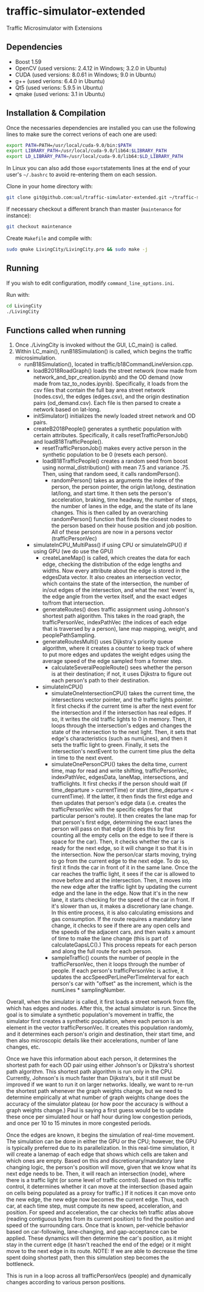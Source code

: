 # traffic-simulator-extended
Traffic Microsimulator with Extensions

## Dependencies

 - Boost 1.59
 - OpenCV (used versions: 2.4.12 in Windows; 3.2.0 in Ubuntu)
 - CUDA (used versions: 8.0.61 in Windows; 9.0 in Ubuntu)
 - g++ (used verions: 6.4.0 in Ubuntu)
 - Qt5 (used verions: 5.9.5 in Ubuntu)
 - qmake (used verions: 3.1 in Ubuntu)

## Installation & Compilation

Once the necessaries dependencies are installed you can use the following lines to make sure the
correct verions of each one are used:
```bash
export PATH=PATH=/usr/local/cuda-9.0/bin:$PATH
export LIBRARY_PATH=/usr/local/cuda-9.0/lib64:$LIBRARY_PATH 
export LD_LIBRARY_PATH=/usr/local/cuda-9.0/lib64:$LD_LIBRARY_PATH 
```

In Linux you can also add those `export`statements lines at the end of your user's `~/.bashrc` to
avoid re-entering them on each session.

Clone in your home directory with:
```bash
git clone git@github.com:ual/traffic-simulator-extended.git ~/traffic-simulator-extended && cd ~/traffic-simulator-extended
```

If necessary checkout a different branch than master (`maintenance` for instance):
```bash
git checkout maintenance
```

Create `Makefile` and compile with:
```bash
sudo qmake LivingCity/LivingCity.pro && sudo make -j
```

## Running

If you wish to edit configuration, modify `command_line_options.ini`.

Run with:
```bash
cd LivingCity
./LivingCity
```

## Functions called when running
1) Once ./LivingCity is invoked without the GUI, LC_main() is called. 
2) Within LC_main(), runB18Simulation() is called, which begins the traffic microsimulation.
	- runB18Simulation(), located in traffic/b18CommandLineVersion.cpp.
		- loadB2018RoadGraph() loads the street network (now made from network_and_bpr_creation.ipynb) and the OD demand (now made from taz_to_nodes.ipynb). Specifically, it loads from the csv files that contain the full bay area street network (nodes.csv), the edges (edges.csv), and the origin destination pairs (od_demand.csv). Each file is then parsed to create a network based on lat-long.
		- initSimulator() initializes the newly loaded street network and OD pairs.
		- createB2018People() generates a synthetic population with certain attributes. Specifically, it calls resetTrafficPersonJob() and loadB18TrafficPeople().
			- resetTrafficPersonJob() makes every active person in the synthetic population to be 0 (resets each person).
			- loadB18TrafficPeople() creates a random seed from boost using normal_distribution() with mean 7.5 and variance .75. Then, using that random seed, it calls randomPerson().
				- randomPerson() takes as arguments the index of the person, the person pointer, the origin lat/long, destination lat/long, and start time. It then sets the person's acceleration, braking, time headway, the number of steps, the number of lanes in the edge, and the state of its lane changes. This is then called by an overarching randomPerson() function that finds the closest nodes to the person based on their house position and job position. All of these persons are now in a persons vector (trafficPersonVec)
		- simulateInCPU_MultiPass() if using CPU or simulateInGPU() if using GPU (we do use the GPU)
			- createLaneMap() is called, which creates the data for each edge, checking the distribution of the edge lengths and widths. Now every attribute about the edge is stored in the edgesData vector. It also creates an intersection vector, which contains the state of the intersection, the number of in/out edges of the intersection, and what the next 'event' is, the edge angle from the vertex itself, and the exact edges to/from that intersection.
			- generateRoutes() does traffic assignment using Johnson's shortest path algorithm. This takes in the road graph, the trafficPersonVec, indexPathVec (the indices of each edge that is traversed by a person), lane map mapping, weight, and peoplePathSampling.
			- generateRoutesMulti() uses Dijkstra's priority queue algorithm, where it creates a counter to keep track of where to put more edges and updates the weight edges using the average speed of the edge sampled from a former step. 
				- calculateSeveralPeopleRoute() sees whether the person is at their destination; if not, it uses Dijkstra to figure out each person's path to their destination.
			- simulateInCPU()
				- simulateOneIntersectionCPU() takes the current time, the intersections vector pointer, and the traffic lights pointer. It first checks if the current time is after the next event for the intersection and if the intersection has real edges. If so, it writes the old traffic lights to 0 in memory. Then, it loops through the intersection's edges and changes the state of the intersection to the next light. Then, it sets that edge's characteristics (such as numLines), and then it sets the traffic light to green. Finally, it sets the intersection's nextEvent to the current time plus the delta in time to the next event.
				- simulateOnePersonCPU() takes the delta time, current time, map for read and write shifting, trafficPersonVec, indexPathVec, edgesData, laneMap, intersections, and trafficlights. It first checks if the person should wait (if time_departure > currentTime) or start (time_departure < currentTime). If the latter, it then finds the first edge and then updates that person's edge data (i.e. creates the trafficPersonVec with the specific edges for that particular person's route). It then creates the lane map for that person's first edge, determining the exact lanes the person will pass on that edge (it does this by first counting all the empty cells on the edge to see if there is space for the car). Then, it checks whether the car is ready for the next edge, so it will change it so that it is in the intersection. Now the person/car starts moving, trying to go from the current edge to the next edge. To do so, first it finds the car in front of it in the same lane. Once the car reaches the traffic light, it sees if the car is allowed to move before and at the intersection. Then, it moves into the new edge after the traffic light by updating the current edge and the lane in the edge. Now that it's in the new lane, it starts checking for the speed of the car in front. If it's slower than us, it makes a discretionary lane change. In this entire process, it is also calculating emissions and gas consumption. If the route requires a mandatory lane change, it checks to see if there are any open cells and the speeds of the adjacent cars, and then waits x amount of time to make the lane change (this is part of calculateGapsLC().) This process repeats for each person and along the full route for each person.
				- sampleTraffic() counts the number of people in the trafficPersonVec, then it loops through the number of people. If each person's trafficPersonVec is active, it updates the accSpeedPerLinePerTimeInterval for each person's car with "offset" as the increment, which is the numLines * samplingNumber.

Overall, when the simulator is called, it first loads a street network from file, which has edges and nodes. After this, the actual simulator is run. Since the goal is to simulate a synthetic population's movement in traffic, the simulator first creates a synthetic population, where each person is an element in the vector trafficPersonVec. It creates this population randomly, and it determines each person's origin and destination, their start time, and then also microscopic details like their accelerations, number of lane changes, etc.

Once we have this information about each person, it determines the shortest path for each OD pair using either Johnson's or Djikstra's shortest path algorithm. This shortest path algorithm is run only in the CPU. Currently, Johnson's is much faster than Dijkstra's, but it still must be improved if we want to run it on larger networks. Ideally, we want to re-run the shortest path whenever the graph weights change, but we need to determine empirically at what number of graph weights change does the accuracy of the simulator plateau (or how poor the accuracy is without a graph weights change.) Paul is saying a first guess would be to update these once per simulated hour or half hour during low congestion periods, and once per 10 to 15 minutes in more congested periods.

Once the edges are known, it begins the simulation of real-time movement. The simulation can be done in either the GPU or the CPU; however, the GPU is typically preferred due to its parallelization. In this real-time simulation, it will create a lanemap of each edge that shows which cells are taken and which ones are empty. Based on this and discretionary/mandatory lane changing logic, the person's position will move, given that we know what its next edge needs to be. Then, it will reach an intersection (node), where there is a traffic light (or some level of traffic control). Based on this traffic control, it determines whether it can move at the intersection (based again on cells being populated as a proxy for traffic.) If it notices it can move onto the new edge, the new edge now becomes the current edge. Thus, each car, at each time step, must compute its new speed, acceleration, and position. For speed and acceleration, the car checks teh traffic atlas above (reading contiguous bytes from its current position) to find the position and speed of the surrounding cars. Once that is known, per-vehicle behavior based on car-following, lane-changing, and gap-acceptance can be applied. These dynamics will then determine the car's position, as it might stay in the current edge (it hasn't reached the end of the edge) or it might move to the next edge in its route. NOTE: If we are able to decrease the time spent doing shortest path, then this simulation step becomes the bottleneck. 

This is run in a loop across all trafficPersonVecs (people) and dynamically changes according to various person positions.
